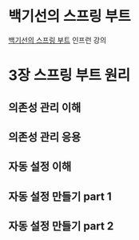 # 백기선의 스프링 부트 
[백기선의 스프링 부트](#%EB%B0%B1%EA%B8%B0%EC%84%A0%EC%9D%98-%EC%8A%A4%ED%94%84%EB%A7%81-%EB%B6%80%ED%8A%B8) 인프런 강의


# 3장 스프링 부트 원리

## 의존성 관리 이해

## 의존성 관리 응용

## 자동 설정 이해

## 자동 설정 만들기 part 1

## 자동 설정 만들기 part 2



